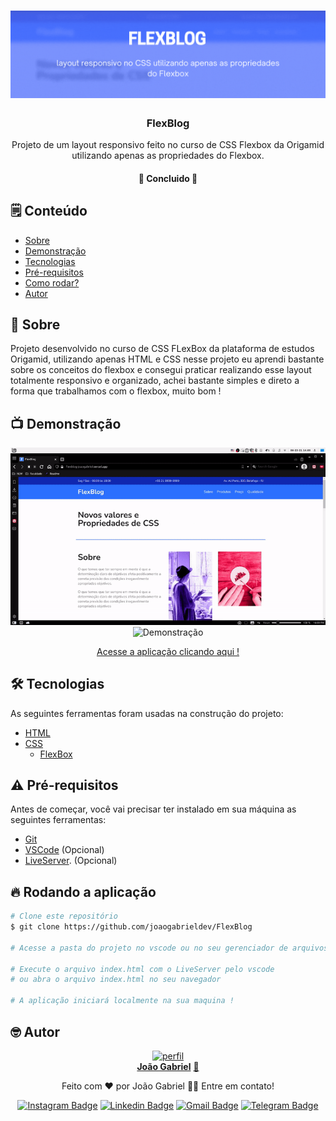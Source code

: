 <!-- BANNER OU LOGO -->
<h1 align="center">
    <img alt="NextLevelWeek" title="#TituloProjeto" src="/resource_github/flexblog_banner.gif" />
</h1>


<!-- TITULO E DESCRIÇAO -->
<div align="center">
	<h3>FlexBlog</h3>
	<p align="center">Projeto de um layout responsivo feito no curso de CSS Flexbox da Origamid utilizando apenas as propriedades do Flexbox.</p>
</div>


<!-- STATUS DO PROJETO -->
<h4 align="center"> 
	🚧 Concluido 🚧 
</h4>



## 🗒️ Conteúdo
   * [Sobre](#-Sobre)
   * [Demonstração](#-Demonstração)
   * [Tecnologias](#-tecnologias)
   * [Pré-requisitos](#-Pré-requisitos)
   * [Como rodar?](#-Rodando-a-aplicação)
   * [Autor](#-Autor)


<!-- SOBRE -->
## 📖 Sobre
Projeto desenvolvido no curso de CSS FLexBox da plataforma de estudos Origamid, utilizando apenas HTML e CSS nesse projeto eu aprendi bastante sobre os conceitos do flexbox e consegui praticar realizando esse layout totalmente responsivo e organizado, achei bastante simples e direto a forma que trabalhamos com o flexbox, muito bom !


<!-- DEMONSTRAÇÃO DA APLICAÇÃO -->
<!-- Colocar gifs e links da hospedagem -->
## 📺 Demonstração
<p align="center">
  <img alt="Demonstração" src="resource_github/flexblog_demo.gif" width="600">
	<img alt="Demonstração" src="resource_github/flexblog_mobile.gif" height="340">
</p>
<div align="center">
<a href="https://flexblog-joaogabriel.vercel.app">Acesse a aplicação clicando aqui !</a>
</div>





<!-- TECNOLOGIAS UTILIZADAS -->
## 🛠 Tecnologias
As seguintes ferramentas foram usadas na construção do projeto:
- [HTML](https://developer.mozilla.org/pt-BR/docs/Web/HTML)
- [CSS](https://developer.mozilla.org/pt-BR/docs/Web/CSS)
	- [FlexBox](https://developer.mozilla.org/pt-BR/docs/Web/CSS/CSS_Flexible_Box_Layout/Basic_Concepts_of_Flexbox)





<!-- PRE-REQUISITOS -->
## ⚠️ Pré-requisitos
Antes de começar, você vai precisar ter instalado em sua máquina as seguintes ferramentas:
- [Git](https://git-scm.com)
- [VSCode](https://code.visualstudio.com/) (Opcional)
- [LiveServer](https://marketplace.visualstudio.com/items?itemName=ritwickdey.LiveServer). (Opcional) 





<!-- RODANDO A APLICAÇÃO -->
## 🔥 Rodando a aplicação
```bash
# Clone este repositório
$ git clone https://github.com/joaogabrieldev/FlexBlog

# Acesse a pasta do projeto no vscode ou no seu gerenciador de arquivos

# Execute o arquivo index.html com o LiveServer pelo vscode
# ou abra o arquivo index.html no seu navegador

# A aplicação iniciará localmente na sua maquina !
```




<!-- AUTOR -->
## 🤓 Autor
<div align="center" >
<a href="https://www.linkedin.com/in/joaogabrieldev/">
 <img src="https://avatars.githubusercontent.com/u/43724692?v=4" width="200px;" alt="perfil"/>
 <br />
 <b>João Gabriel</b></a> <a href="https://www.linkedin.com/in/joaogabrieldev/" title="Linkedin">🚀
</a>

Feito com ❤️ por João Gabriel 👋🏽 Entre em contato!

 [![Instagram Badge](https://img.shields.io/badge/Instagram-E4405F?style=for-the-badge&logo=instagram&logoColor=white&link=https://www.instagram.com/joaogabriel.fn/)](https://www.instagram.com/joaogabriel.fn/) [![Linkedin Badge](https://img.shields.io/badge/LinkedIn-0077B5?style=for-the-badge&logo=linkedin&logoColor=white&link=https://www.linkedin.com/in/joaogabrieldev/)](https://www.linkedin.com/in/joaogabrieldev/) [![Gmail Badge](https://img.shields.io/badge/Gmail-D14836?style=for-the-badge&logo=gmail&logoColor=white&link=mailto:dev.joaogabriel@gmail.com)](mailto:dev.joaogabriel@gmail.com) [![Telegram Badge](https://img.shields.io/badge/Telegram-2CA5E0?style=for-the-badge&logo=telegram&logoColor=white&link=https://t.me/joaogabrielfn)](https://t.me/joaogabrielfn)
	
</div>





